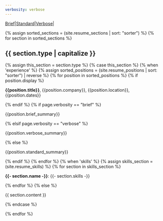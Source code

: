```yaml
---
verbosity: verbose
---
```


[Brief](resume_brief.md)|[Standard](resume.md)|[Verbose](resume_verbose.md)|

{% assign sorted_sections = (site.resume_sections | sort: "sorter") %}
{% for section in sorted_sections %}
<h2>{{ section.type | capitalize }}</h2>
{% assign this_section = section.type %}
{% case this_section %}
  {% when 'experience' %}
    {% assign sorted_positions = (site.resume_positions | sort: "sorter") | reverse %}
    {% for position in sorted_positions %}
      {% if position.display %}
<p><strong>{{position.title}}</strong>, {{position.company}}, {{position.location}}, {{position.dates}}</p>
      {% endif %}
      {% if page.verbosity == "brief" %}
<p>{{position.brief_summary}}</p>
      {% elsif page.verbosity == "verbose" %}
<p>{{position.verbose_summary}}</p>
      {% else %}
<p>{{position.standard_summary}}</p>
      {% endif %}
    {% endfor %}
  {% when 'skills' %}
    {% assign skills_section = (site.resume_skills) %}
    {% for section in skills_section %}
<p><strong>{{- section.name -}}</strong>:&nbsp;{{- section.skills -}}</p>
    {% endfor %}
  {% else %}
<p>{{ section.content }}<p>
{% endcase %}

{% endfor %}
<!-- leaving the datapoint as 'type' although title would be better...

## Profile
{% assign profile_section = (site.resume_sections | where: "type", "profile" ) %}
{% for section in profile_section %}
{{ section.content }}
{% endfor %}

## Experience
{% assign sorted_positions = (site.resume_positions | sort: "sorter") | reverse %}
{% for position in sorted_positions %}
  {% if position.display %}
<p>{{position.title}}, {{position.company}}, {{position.location}}, {{position.dates}}</p>
  {% endif %}
  {% if page.verbosity == "brief" %}
<p>{{position.brief_summary}}</p>
  {% elsif page.verbosity == "verbose" %}
<p>{{position.verbose_summary}}</p>
  {% else %}
<p>{{position.standard_summary}}</p>
  {% endif %}
{% endfor %}

## Education
{% assign education_section = (site.resume_sections | where: "type", "education" ) %}
{% for section in education_section %}
<p>{{ section.content }}</p>
{% endfor %}

### Certification
{% assign certification_section = (site.resume_sections | where: "type", "certification" ) %}
{% for section in certification_section %}
<p>{{ section.content }}</p>
{% endfor %}

## Service
{% assign service_section = (site.resume_sections | where: "type", "service" ) %}
{% for section in service_section %}
<p>{{ section.content }}</p>
{% endfor %}

## Skills
{% assign skills_section = (site.resume_skills) %}
{% for section in skills_section %}
<p><strong>{{- section.name -}}</strong>:&nbsp;{{- section.skills -}}</p>
{% endfor %}

## Online
{% assign online_section = (site.resume_sections | where: "type", "online" ) %}
{% for section in online_section %}
<p>{{- section.content -}}</p>
{% endfor %}
-->
